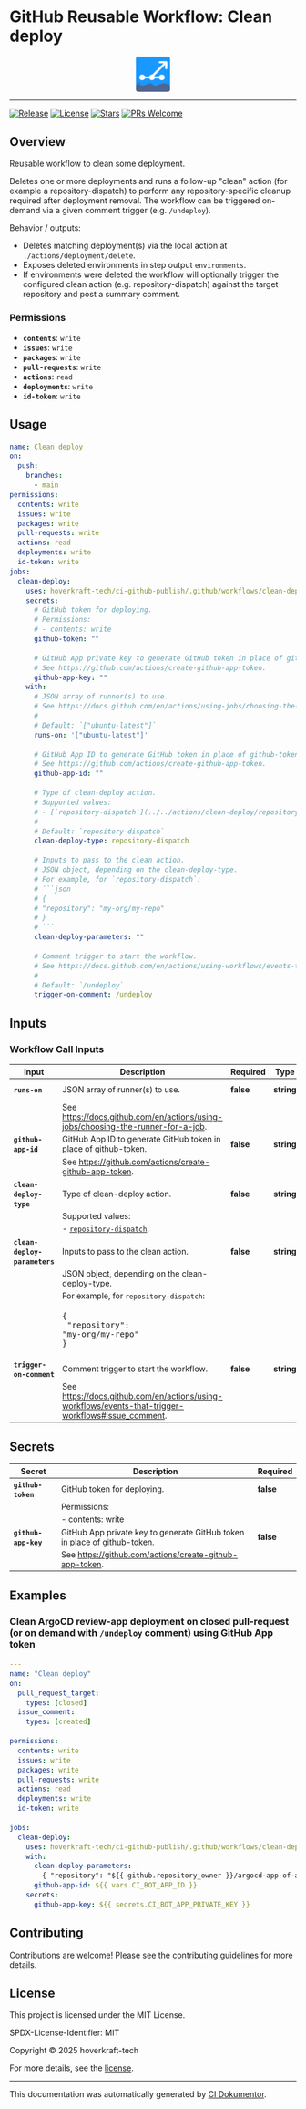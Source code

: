 <!-- header:start -->

# GitHub Reusable Workflow: Clean deploy

<div align="center">
  <img src="../logo.svg" width="60px" align="center" alt="Clean deploy" />
</div>

---

<!-- header:end -->

<!-- badges:start -->

[![Release](https://img.shields.io/github/v/release/hoverkraft-tech/ci-github-publish)](https://github.com/hoverkraft-tech/ci-github-publish/releases)
[![License](https://img.shields.io/github/license/hoverkraft-tech/ci-github-publish)](http://choosealicense.com/licenses/mit/)
[![Stars](https://img.shields.io/github/stars/hoverkraft-tech/ci-github-publish?style=social)](https://img.shields.io/github/stars/hoverkraft-tech/ci-github-publish?style=social)
[![PRs Welcome](https://img.shields.io/badge/PRs-welcome-brightgreen.svg)](https://github.com/hoverkraft-tech/ci-github-publish/blob/main/CONTRIBUTING.md)

<!-- badges:end -->

<!--
// jscpd:ignore-start
-->

<!-- overview:start -->

## Overview

Reusable workflow to clean some deployment.

Deletes one or more deployments and runs a follow-up "clean" action
(for example a repository-dispatch) to perform any repository-specific cleanup required after deployment removal.
The workflow can be triggered on-demand via a given comment trigger (e.g. `/undeploy`).

Behavior / outputs:

- Deletes matching deployment(s) via the local action at `./actions/deployment/delete`.
- Exposes deleted environments in step output `environments`.
- If environments were deleted the workflow will optionally trigger the configured clean action
  (e.g. repository-dispatch) against the target repository and post a summary comment.

### Permissions

- **`contents`**: `write`
- **`issues`**: `write`
- **`packages`**: `write`
- **`pull-requests`**: `write`
- **`actions`**: `read`
- **`deployments`**: `write`
- **`id-token`**: `write`

<!-- overview:end -->

<!-- usage:start -->

## Usage

````yaml
name: Clean deploy
on:
  push:
    branches:
      - main
permissions:
  contents: write
  issues: write
  packages: write
  pull-requests: write
  actions: read
  deployments: write
  id-token: write
jobs:
  clean-deploy:
    uses: hoverkraft-tech/ci-github-publish/.github/workflows/clean-deploy.yml@b2a6d08d60e0adff6736caf6fdaa5fd3bcdd473a # 0.13.0
    secrets:
      # GitHub token for deploying.
      # Permissions:
      # - contents: write
      github-token: ""

      # GitHub App private key to generate GitHub token in place of github-token.
      # See https://github.com/actions/create-github-app-token.
      github-app-key: ""
    with:
      # JSON array of runner(s) to use.
      # See https://docs.github.com/en/actions/using-jobs/choosing-the-runner-for-a-job.
      #
      # Default: `["ubuntu-latest"]`
      runs-on: '["ubuntu-latest"]'

      # GitHub App ID to generate GitHub token in place of github-token.
      # See https://github.com/actions/create-github-app-token.
      github-app-id: ""

      # Type of clean-deploy action.
      # Supported values:
      # - [`repository-dispatch`](../../actions/clean-deploy/repository-dispatch/README.md).
      #
      # Default: `repository-dispatch`
      clean-deploy-type: repository-dispatch

      # Inputs to pass to the clean action.
      # JSON object, depending on the clean-deploy-type.
      # For example, for `repository-dispatch`:
      # ```json
      # {
      # "repository": "my-org/my-repo"
      # }
      # ```
      clean-deploy-parameters: ""

      # Comment trigger to start the workflow.
      # See https://docs.github.com/en/actions/using-workflows/events-that-trigger-workflows#issue_comment.
      #
      # Default: `/undeploy`
      trigger-on-comment: /undeploy
````

<!-- usage:end -->

<!-- inputs:start -->

## Inputs

### Workflow Call Inputs

| **Input**                     | **Description**                                                                                                     | **Required** | **Type**   | **Default**           |
| ----------------------------- | ------------------------------------------------------------------------------------------------------------------- | ------------ | ---------- | --------------------- |
| **`runs-on`**                 | JSON array of runner(s) to use.                                                                                     | **false**    | **string** | `["ubuntu-latest"]`   |
|                               | See <https://docs.github.com/en/actions/using-jobs/choosing-the-runner-for-a-job>.                                  |              |            |                       |
| **`github-app-id`**           | GitHub App ID to generate GitHub token in place of github-token.                                                    | **false**    | **string** | -                     |
|                               | See <https://github.com/actions/create-github-app-token>.                                                           |              |            |                       |
| **`clean-deploy-type`**       | Type of clean-deploy action.                                                                                        | **false**    | **string** | `repository-dispatch` |
|                               | Supported values:                                                                                                   |              |            |                       |
|                               | - [`repository-dispatch`](../../actions/clean-deploy/repository-dispatch/README.md).                                |              |            |                       |
| **`clean-deploy-parameters`** | Inputs to pass to the clean action.                                                                                 | **false**    | **string** | -                     |
|                               | JSON object, depending on the clean-deploy-type.                                                                    |              |            |                       |
|                               | For example, for `repository-dispatch`:                                                                             |              |            |                       |
|                               | <!-- textlint-disable --><pre lang="json">{&#13; "repository": "my-org/my-repo"&#13;}</pre><!-- textlint-enable --> |              |            |                       |
| **`trigger-on-comment`**      | Comment trigger to start the workflow.                                                                              | **false**    | **string** | `/undeploy`           |
|                               | See <https://docs.github.com/en/actions/using-workflows/events-that-trigger-workflows#issue_comment>.               |              |            |                       |

<!-- inputs:end -->

<!-- secrets:start -->

## Secrets

| **Secret**           | **Description**                                                           | **Required** |
| -------------------- | ------------------------------------------------------------------------- | ------------ |
| **`github-token`**   | GitHub token for deploying.                                               | **false**    |
|                      | Permissions:                                                              |              |
|                      | - contents: write                                                         |              |
| **`github-app-key`** | GitHub App private key to generate GitHub token in place of github-token. | **false**    |
|                      | See <https://github.com/actions/create-github-app-token>.                 |              |

<!-- secrets:end -->

<!-- outputs:start -->
<!-- outputs:end -->

<!-- examples:start -->

## Examples

### Clean ArgoCD review-app deployment on closed pull-request (or on demand with `/undeploy` comment) using GitHub App token

```yaml
---
name: "Clean deploy"
on:
  pull_request_target:
    types: [closed]
  issue_comment:
    types: [created]

permissions:
  contents: write
  issues: write
  packages: write
  pull-requests: write
  actions: read
  deployments: write
  id-token: write

jobs:
  clean-deploy:
    uses: hoverkraft-tech/ci-github-publish/.github/workflows/clean-deploy.yml@b2a6d08d60e0adff6736caf6fdaa5fd3bcdd473a # 0.13.0
    with:
      clean-deploy-parameters: |
        { "repository": "${{ github.repository_owner }}/argocd-app-of-apps" }
      github-app-id: ${{ vars.CI_BOT_APP_ID }}
    secrets:
      github-app-key: ${{ secrets.CI_BOT_APP_PRIVATE_KEY }}
```

<!-- examples:end -->

<!-- contributing:start -->

## Contributing

Contributions are welcome! Please see the [contributing guidelines](https://github.com/hoverkraft-tech/ci-github-publish/blob/main/CONTRIBUTING.md) for more details.

<!-- contributing:end -->

<!-- security:start -->
<!-- security:end -->

<!-- license:start -->

## License

This project is licensed under the MIT License.

SPDX-License-Identifier: MIT

Copyright © 2025 hoverkraft-tech

For more details, see the [license](http://choosealicense.com/licenses/mit/).

<!-- license:end -->

<!-- generated:start -->

---

This documentation was automatically generated by [CI Dokumentor](https://github.com/hoverkraft-tech/ci-dokumentor).

<!-- generated:end -->

<!--
// jscpd:ignore-end
-->

